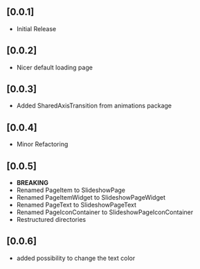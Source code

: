 ## [0.0.1]

* Initial Release

## [0.0.2]

* Nicer default loading page

## [0.0.3]

* Added SharedAxisTransition from animations package

## [0.0.4]

* Minor Refactoring

## [0.0.5]

* **BREAKING**
* Renamed PageItem to SlideshowPage
* Renamed PageItemWidget to SlideshowPageWidget
* Renamed PageText to SlideshowPageText
* Renamed PageIconContainer to SlideshowPageIconContainer
* Restructured directories

## [0.0.6]

* added possibility to change the text color